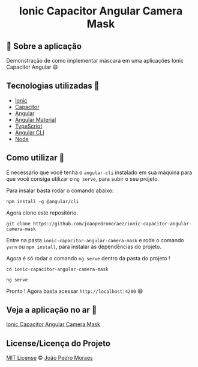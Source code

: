 <h1 align="center">
 Ionic Capacitor Angular Camera Mask
</h1>

## :rocket: Sobre a aplicação

Demonstração de como implementar máscara em uma aplicações Ionic Capacitor Angular :smile:


## Tecnologias utilizadas :memo:

- [Ionic](https://ionicframework.com/)
- [Capacitor](https://capacitorjs.com/)
- [Angular](https://angular.io/)
- [Angular Material](https://material.angular.io/)
- [TypeScript](https://www.typescriptlang.org/)
- [Angular CLI](https://cli.angular.io/)
- [Node](https://nodejs.org/en/)

## Como utilizar 🤔

É necessário que você tenha o `angular-cli` instalado em sua máquina para que você consiga utilizar o `ng serve`, para subir o seu projeto.

Para insalar basta rodar o comando abaixo:

```
npm install -g @angular/cli
```

Agora clone este repositório.

```
git clone https://github.com/joaopedromoraez/ionic-capacitor-angular-camera-mask
```

Entre na pasta `ionic-capacitor-angular-camera-mask` e rode o comando `yarn` ou `npm install`, para instalar as dependências do projeto.

Agora é só rodar o comando `ng serve` dentro da pasta do projeto !

```
cd ionic-capacitor-angular-camera-mask

ng serve
```

Pronto ! Agora basta acessar `http://localhost:4200` :smile:

## Veja a aplicação no ar :tada:

[Ionic Capacitor Angular Camera Mask](https://github.com/joaopedromoraez/ionic-capacitor-angular-camera-mask/)
## License/Licença do Projeto
[MIT License](./LICENSE.md) © [João Pedro Moraes](http://github.com/joaopedromoraez/)